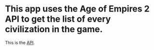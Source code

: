 # This app uses the Age of Empires 2 API to get the list of every civilization in the game.

This is the [API](https://age-of-empires-2-api.herokuapp.com/docs/).